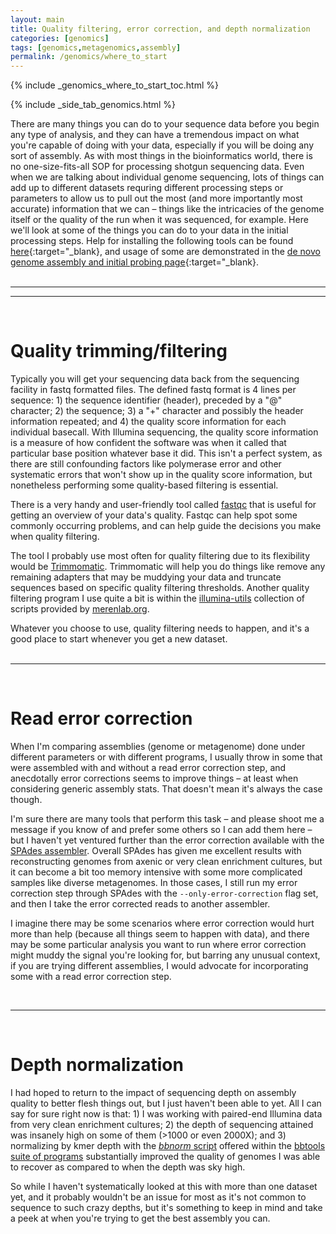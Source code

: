 ```yaml
---
layout: main
title: Quality filtering, error correction, and depth normalization
categories: [genomics]
tags: [genomics,metagenomics,assembly]
permalink: /genomics/where_to_start
---
```


{% include _genomics_where_to_start_toc.html %}

{% include _side_tab_genomics.html %}

There are many things you can do to your sequence data before you begin any type of analysis, and they can have a tremendous impact on what you're capable of doing with your data, especially if you will be doing any sort of assembly. As with most things in the bioinformatics world, there is no one-size-fits-all SOP for processing shotgun sequencing data. Even when we are talking about individual genome sequencing, lots of things can add up to different datasets requring different processing steps or parameters to allow us to pull out the most (and more importantly most accurate) information that we can – things like the intricacies of the genome itself or the quality of the run when it was sequenced, for example. Here we'll look at some of the things you can do to your data in the initial processing steps. Help for installing the following tools can be found [here](/unix/installing_tools){:target="_blank}, and usage of some are demonstrated in the [de novo genome assembly and initial probing page](/genomics/de_novo_assembly){:target="_blank}.   
<br>

---
---
<br>

# Quality trimming/filtering
Typically you will get your sequencing data back from the sequencing facility in fastq formatted files. The defined fastq format is 4 lines per sequence: 1) the sequence identifier (header), preceded by a "@" character; 2) the sequence; 3) a "+" character and possibly the header information repeated; and 4) the quality score information for each individual basecall. With Illumina sequencing, the quality score information is a measure of how confident the software was when it called that particular base position whatever base it did. This isn't a perfect system, as there are still confounding factors like polymerase error and other systematic errors that won't show up in the quality score information, but nonetheless performing some quality-based filtering is essential.  

There is a very handy and user-friendly tool called [fastqc](https://www.bioinformatics.babraham.ac.uk/projects/fastqc/) that is useful for getting an overview of your data's quality. Fastqc can help spot some commonly occurring problems, and can help guide the decisions you make when quality filtering.  

The tool I probably use most often for quality filtering due to its flexibility would be [Trimmomatic](http://www.usadellab.org/cms/?page=trimmomatic). Trimmomatic will help you do things like remove any remaining adapters that may be muddying your data and truncate sequences based on specific quality filtering thresholds. Another quality filtering program I use quite a bit is within the [illumina-utils](https://github.com/merenlab/illumina-utils) collection of scripts provided by [merenlab.org](http://merenlab.org/).  

Whatever you choose to use, quality filtering needs to happen, and it's a good place to start whenever you get a new dataset.  
<br>

---
<br>

# Read error correction
When I'm comparing assemblies (genome or metagenome) done under different parameters or with different programs, I usually throw in some that were assembled with and without a read error correction step, and anecdotally error corrections seems to improve things – at least when considering generic assembly stats. That doesn't mean it's always the case though. 

I'm sure there are many tools that perform this task – and please shoot me a message if you know of and prefer some others so I can add them here – but I haven't yet ventured further than the error correction available with the [SPAdes assembler](http://cab.spbu.ru/software/spades/). Overall SPAdes has given me excellent results with reconstructing genomes from axenic or very clean enrichment cultures, but it can become a bit too memory intensive with some more complicated samples like diverse metagenomes. In those cases, I still run my error correction step through SPAdes with the `--only-error-correction` flag set, and then I take the error corrected reads to another assembler.  

I imagine there may be some scenarios where error correction would hurt more than help (because all things seem to happen with data), and there may be some particular analysis you want to run where error correction might muddy the signal you're looking for, but barring any unusual context, if you are trying different assemblies, I would advocate for incorporating some with a read error correction step. 

<br>

---
<br>

# Depth normalization
I had hoped to return to the impact of sequencing depth on assembly quality to better flesh things out, but I just haven't been able to yet. All I can say for sure right now is that: 1) I was working with paired-end Illumina data from very clean enrichment cultures; 2) the depth of sequencing attained was insanely high on some of them (>1000 or even 2000X); and 3) normalizing by kmer depth with the [*bbnorm* script](https://jgi.doe.gov/data-and-tools/bbtools/bb-tools-user-guide/bbnorm-guide/) offered within the [bbtools suite of programs](https://jgi.doe.gov/data-and-tools/bbtools/) substantially improved the quality of genomes I was able to recover as compared to when the depth was sky high.  

So while I haven't systematically looked at this with more than one dataset yet, and it probably wouldn't be an issue for most as it's not common to sequence to such crazy depths, but it's something to keep in mind and take a peek at when you're trying to get the best assembly you can.


